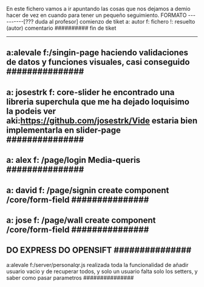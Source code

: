En este fichero vamos a ir apuntando las cosas que nos dejamos a demio hacer de vez en cuando para tener un pequeño seguimiento.
FORMATO
----------[??? duda al profesor] comienzo de tiket
a: autor
f: fichero
!: resuelto (autor)
comentario
########## fin de tiket


---------------
a:alevale
f:/singin-page
haciendo validaciones de datos y funciones visuales, casi conseguido
###############
---------------
a: josestrk
f: core-slider
he encontrado una libreria superchula que me ha dejado loquisimo la podeis ver aki:https://github.com/josestrk/Vide
estaria bien implementarla en slider-page
###############
---------------
a: alex
f: /page/login
Media-queris
###############
---------------
a: david
f: /page/signin
create component  /core/form-field
###############
---------------
a: jose
f: /page/wall
create component  /core/form-field
###############
---------------
DO EXPRESS
DO OPENSIFT
###############
---------------
a:alevale
f:/server/personalqr.js
realizada toda la funcionalidad de añadir usuario vacio y de recuperar todos, y solo un usuario
falta solo los setters, y saber como pasar parametros
###############
